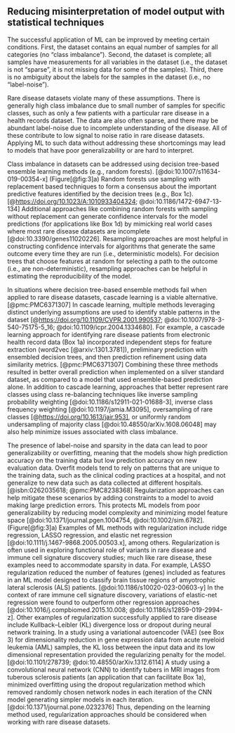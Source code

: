 ## Reducing misinterpretation of model output with statistical techniques

The successful application of ML can be improved by meeting certain conditions.
First, the dataset contains an equal number of samples for all categories (no “class imbalance”).
Second, the dataset is complete; all samples have measurements for all variables in the dataset (i.e., the dataset is not “sparse”, it is not missing data for some of the samples).
Third, there is no ambiguity about the labels for the samples in the dataset (i.e., no “label-noise”).

Rare disease datasets violate many of these assumptions.
There is generally high class imbalance due to small number of samples for specific classes, such as only a few patients with a particular rare disease in a health records dataset.
The data are also often sparse, and there may be abundant label-noise due to incomplete understanding of the disease.
All of these contribute to low signal to noise ratio in rare disease datasets.
Applying ML to such data without addressing these shortcomings may lead to models that have poor generalizability or are hard to interpret.

Class imbalance in datasets can be addressed using decision tree-based ensemble learning methods (e.g., random forests). [@doi:10.1007/s11634-019-00354-x] (Figure[@fig:3]a)
Random forests use sampling with replacement based techniques to form a consensus about the important predictive features identified by the decision trees (e.g., Box 1c). [@https://doi.org/10.1023/A:1010933404324; @doi:10.1186/1472-6947-13-134]
Additional approaches like combining random forests with sampling without replacement can generate confidence intervals for the model predictions (for applications like Box 1d) by mimicking real world cases where most rare disease datasets are incomplete [@doi:10.3390/genes11020226].
Resampling approaches are most helpful in constructing confidence intervals for algorithms that generate the same outcome every time they are run (i.e., deterministic models).
For decision trees that choose features at random for selecting a path to the outcome (i.e., are non-deterministic), resampling approaches can be helpful in estimating the reproducibility of the model.

In situations where decision tree-based ensemble methods fail when applied to rare disease datasets, cascade learning is a viable alternative. [@pmc:PMC6371307]
In cascade learning, multiple methods leveraging distinct underlying assumptions are used to identify stable patterns in the dataset [@https://doi.org/10.1109/CVPR.2001.990537; @doi:10.1007/978-3-540-75175-5_16; @doi:10.1109/icpr.2004.1334680].
For example, a cascade learning approach for identifying rare disease patients from electronic health record data (Box 1a) incorporated independent steps for feature extraction (word2vec [@arxiv:1301.3781]), preliminary prediction with ensembled decision trees, and then prediction refinement using data similarity metrics. [@pmc:PMC6371307]
Combining these three methods resulted in better overall prediction when implemented on a silver standard dataset, as compared to a model that used ensemble-based prediction alone.
In addition to cascade learning, approaches that better represent rare classes using class re-balancing techniques like inverse sampling probability weighting [@doi:10.1186/s12911-021-01688-3], inverse class frequency weighting [@doi:10.1197/jamia.M3095], oversampling of rare classes [@https://doi.org/10.1613/jair.953], or uniformly random undersampling of majority class [@doi:10.48550/arXiv.1608.06048] may also help minimize issues associated with class imbalance.

The presence of label-noise and sparsity in the data can lead to poor generalizability or overfitting, meaning that the models show high prediction accuracy on the training data but low prediction accuracy on new evaluation data.
Overfit models tend to rely on patterns that are unique to the training data, such as the clinical coding practices at a hospital, and not generalize to new data such as data collected at different hospitals. [@isbn:0262035618; @pmc:PMC8238368]
Regularization approaches can help mitigate these scenarios by adding constraints to a model to avoid making large prediction errors.
This protects ML models from poor generalizability by reducing model complexity and minimizing model feature space [@doi:10.1371/journal.pgen.1004754, @doi:10.1002/sim.6782]. (Figure[@fig:3]a)
Examples of ML methods with regularization include ridge regression, LASSO regression, and elastic net regression [@doi:10.1111/j.1467-9868.2005.00503.x], among others.
Regularization is often used in exploring functional role of variants in rare disease and immune cell signature discovery studies; much like rare disease, these examples need to accommodate sparsity in data.
For example, LASSO regularization reduced the number of features (genes) included as features in an ML model designed to classify brain tissue regions of amyotrophic lateral sclerosis (ALS) patients. [@doi:10.1186/s10020-023-00603-y]
In the context of rare immune cell signature discovery, variations of elastic-net regression were found to outperform other regression approaches [@doi:10.1016/j.compbiomed.2015.10.008; @doi:10.1186/s12859-019-2994-z].
Other examples of regularization successfully applied to rare disease include Kullback–Leibler (KL) divergence loss or dropout during neural network training.
In a study using a variational autoencoder (VAE) (see Box 3) for dimensionality reduction in gene expression data from acute myeloid leukemia (AML) samples, the KL loss between the input data and its low dimensional representation provided the regularizing penalty for the model. [@doi:10.1101/278739; @doi:10.48550/arXiv.1312.6114]
A study using a convolutional neural network (CNN) to identify tubers in MRI images from tuberous sclerosis patients (an application that can facilitate Box 1a), minimized overfitting using the dropout regularization method which removed randomly chosen network nodes in each iteration of the CNN model generating simpler models in each iteration.[@doi:10.1371/journal.pone.0232376]
Thus, depending on the learning method used, regularization approaches should be considered when working with rare disease datasets.